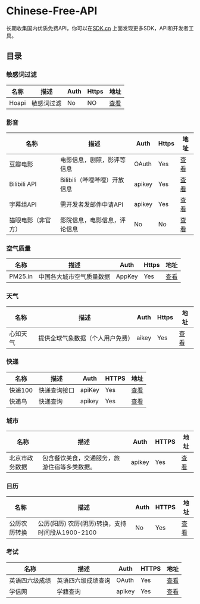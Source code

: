 # Chinese-Free-API
长期收集国内优质免费API，你可以在[SDK.cn](https://sdk.cn) 上面发现更多SDK，API和开发者工具。

## 目录

### 敏感词过滤
|名称|描述|Auth|Https|地址|
|---|---|---|---|---|
|Hoapi|敏感词过滤|No|NO|[查看](http://www.hoapi.com/index.php/Home/Index/demo)|

### 影音
|名称|描述|Auth|Https|地址|
|---|---|---|---|---|
|豆瓣电影|电影信息，剧照，影评等信息|OAuth|Yes|[查看](https://developers.douban.com/wiki/?title=guide)|
|Bilibili API|Bilibili（哔哩哔哩）开放信息|apikey|Yes|[查看](https://github.com/fython/BilibiliAPIDocs)|
|字幕组API|需开发者发邮件申请API|apikey|Yes|[查看](http://www.zimuzu.tv/)|
|猫眼电影（非官方）|影院信息，电影信息，评论信息|No|No|[查看](http://www.jianshu.com/p/9855610eb1d4)|

### 空气质量
|名称|描述|Auth|Https|地址| 
|---|---|---|---|---|
|PM25.in|中国各大城市空气质量数据|AppKey|Yes|[查看](http://www.pm25.in/api_doc)|

### 天气
|名称|描述|Auth|Https|地址| 
|---|---|---|---|---|
|心知天气|提供全球气象数据（个人用户免费）|aikey|Yes|[查看](https://www.seniverse.com/doc)|

### 快递
|名称|描述|Auth|HTTPS|地址|
|---|---|---|---|---|
|快递100| 快递查询接口|apiKey|Yes|[查看](https://www.kuaidi100.com/openapi/applyapi.shtml)|
|快递鸟|快递查询|apikey|Yes|[查看](http://www.kdniao.com/api-track)|

### 城市
|名称|描述|Auth|HTTPS|地址|
|---|---|---|---|---|
|北京市政务数据|包含餐饮美食，交通服务，旅游住宿等多类数据。|apikey|Yes|[查看](http://www.bjdata.gov.cn/jkfb/jkazt/jk_jjjs/index.htm)|

### 日历
|名称|描述|Auth|HTTPS|地址|
|---|---|---|---|---|
|公历农历转换|公历(阳历) 农历(阴历)转换，支持时间段从1900-2100|No|Yes|[查看](https://github.com/isee15/Lunar-Solar-Calendar-Converter)|

### 考试
|名称|描述|Auth|HTTPS|地址|
|---|---|---|---|---|
|英语四六级成绩|英语四六级成绩查询|OAuth|Yes|[查看](https://cet.lenshen.com/)|
|学信网|学籍查询|apikey|Yes|[查看](https://zhaolu1.gitbooks.io/open_platform/content/%E5%AD%A6%E4%BF%A1%E7%BD%91API.html)|






